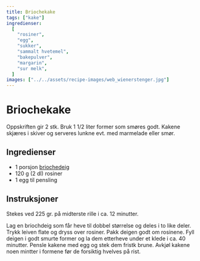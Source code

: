 ```yaml
---
title: Briochekake
tags: ["kake"]
ingredienser:
  [
    "rosiner",
    "egg",
    "sukker",
    "sammalt hvetemel",
    "bakepulver",
    "margarin",
    "sur melk",
  ]
images: ["../../assets/recipe-images/web_wienerstenger.jpg"]
---
```


# Briochekake

Oppskriften gir 2 stk. Bruk 1 1/2 liter former som smøres godt. Kakene skjæres i skiver og serveres lunkne evt. med marmelade eller smør.

## Ingredienser

- 1 porsjon [briochedeig](./briocher)
- 120 g (2 dl) rosiner
- 1 egg til pensling

## Instruksjoner

Stekes ved 225 gr. på midterste rille i ca. 12 minutter.

Lag en briochdeig som får heve til dobbel størrelse og deles i to like deler. Trykk leiven flate og dryss over rosiner. Pakk deigen godt om rosinene. Fyll deigen i godt smurte former og la dem etterheve under et klede i ca. 40 minutter. Pensle kakene med egg og stek dem fristk brune. Avkjøl kakene noen mintter i formene før de forsiktig hvelves på rist.
